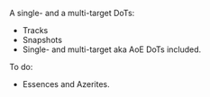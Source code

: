 A single- and a multi-target DoTs:

* Tracks
* Snapshots
* Single- and multi-target aka AoE DoTs included.

To do:

* Essences and Azerites.
